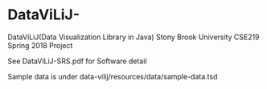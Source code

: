 # DataViLiJ-
DataViLiJ(Data Visualization Library in Java) Stony Brook University CSE219 Spring 2018 Project

See DataViLiJ-SRS.pdf for Software detail

Sample data is under ⁨data-vilij⁩/⁨resources/⁨data⁩/sample-data.tsd
